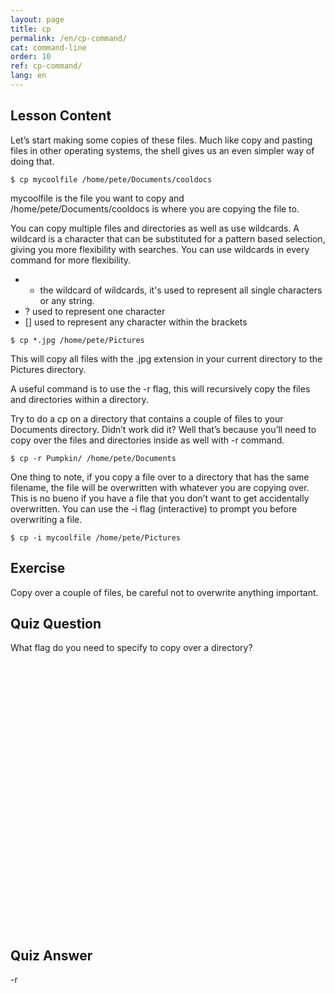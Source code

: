 ```yaml
---
layout: page
title: cp
permalink: /en/cp-command/
cat: command-line
order: 10
ref: cp-command/
lang: en
---
```


## Lesson Content

Let’s start making some copies of these files. Much like copy and pasting files in other operating systems, the shell gives us an even simpler way of doing that. 

```$ cp mycoolfile /home/pete/Documents/cooldocs```

mycoolfile is the file you want to copy and /home/pete/Documents/cooldocs is where you are copying the file to.

You can copy multiple files and directories as well as use wildcards. A wildcard is a character that can be substituted for a pattern based selection, giving you more flexibility with searches. You can use wildcards in every command for more flexibility.


* * the wildcard of wildcards, it's used to represent all single characters or any string.
* ? used to represent one character
* [] used to represent any character within the brackets


```$ cp *.jpg /home/pete/Pictures```

This will copy all files with the .jpg extension in your current directory to the Pictures directory.

A useful command is to use the -r flag, this will recursively copy the files and directories within a directory. 

Try to do a cp on a directory that contains a couple of files to your Documents directory. Didn’t work did it? Well that’s because you’ll need to copy over the files and directories inside as well with -r command.

```$ cp -r Pumpkin/ /home/pete/Documents```

One thing to note, if you copy a file over to a directory that has the same filename, the file will be overwritten with whatever you are copying over. This is no bueno if you have a file that you don’t want to get accidentally overwritten. You can use the -i flag (interactive) to prompt you before overwriting a file. 

```$ cp -i mycoolfile /home/pete/Pictures```

## Exercise

Copy over a couple of files, be careful not to overwrite anything important.

## Quiz Question

What flag do you need to specify to copy over a directory?  
<br /><br /><br /><br /><br /><br /><br /><br /><br /><br /><br /><br /><br /><br /><br /><br /><br /><br /><br /><br /><br /><br /><br /><br /><br /><br />
## Quiz Answer

-r
